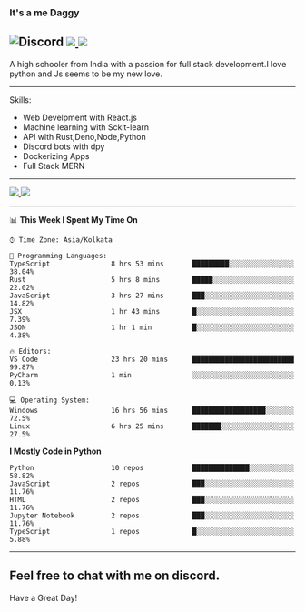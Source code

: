 
### It's a me Daggy

![Discord](https://img.shields.io/discord/491175207122370581?color=black&label=Discord&logo=discord) ![](https://img.shields.io/endpoint?url=https://dev.discordprofiles.me/api/badge/vscode/491174779278065689)<a href="https://github.com/Daggy1234">
  <img src="https://komarev.com/ghpvc/?username=Daggy1234&style=flat-square" />
</a>
 ----

A high schooler from India with a passion for full stack development.I love python and Js seems to be my new love. 

-----

Skills:

- Web Develpment with React.js
- Machine learning with Sckit-learn
- API with Rust,Deno,Node,Python
- Discord bots with dpy
- Dockerizing Apps
- Full Stack MERN

-----
<a href="https://github.com/Daggy1234">
  <img src="https://github-readme-stats.vercel.app/api?username=Daggy1234&show_icons=true&hide_border=true" />
</a><a href="https://github.com/Daggy1234">
  <img src="https://github-readme-stats.vercel.app/api/top-langs/?username=Daggy1234&layout=compact" />
</a>

---

<!--START_SECTION:waka-->
📊 **This Week I Spent My Time On** 

```text
⌚︎ Time Zone: Asia/Kolkata

💬 Programming Languages: 
TypeScript               8 hrs 53 mins       █████████░░░░░░░░░░░░░░░░   38.04% 
Rust                     5 hrs 8 mins        █████░░░░░░░░░░░░░░░░░░░░   22.02% 
JavaScript               3 hrs 27 mins       ███░░░░░░░░░░░░░░░░░░░░░░   14.82% 
JSX                      1 hr 43 mins        █░░░░░░░░░░░░░░░░░░░░░░░░   7.39% 
JSON                     1 hr 1 min          █░░░░░░░░░░░░░░░░░░░░░░░░   4.38%

🔥 Editors: 
VS Code                  23 hrs 20 mins      █████████████████████████   99.87% 
PyCharm                  1 min               ░░░░░░░░░░░░░░░░░░░░░░░░░   0.13%

💻 Operating System: 
Windows                  16 hrs 56 mins      ██████████████████░░░░░░░   72.5% 
Linux                    6 hrs 25 mins       ███████░░░░░░░░░░░░░░░░░░   27.5%

```

**I Mostly Code in Python** 

```text
Python                   10 repos            ██████████████░░░░░░░░░░░   58.82% 
JavaScript               2 repos             ███░░░░░░░░░░░░░░░░░░░░░░   11.76% 
HTML                     2 repos             ███░░░░░░░░░░░░░░░░░░░░░░   11.76% 
Jupyter Notebook         2 repos             ███░░░░░░░░░░░░░░░░░░░░░░   11.76% 
TypeScript               1 repos             █░░░░░░░░░░░░░░░░░░░░░░░░   5.88%

```



<!--END_SECTION:waka-->

---

Feel free to chat with me on discord.
-----
Have a Great Day!
